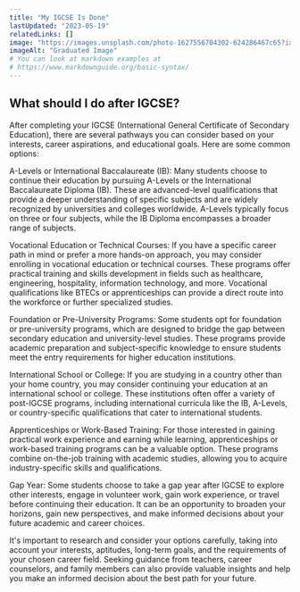 ```yaml
---
title: "My IGCSE Is Done"
lastUpdated: "2023-05-19"
relatedLinks: []
image: "https://images.unsplash.com/photo-1627556704302-624286467c65?ixlib=rb-4.0.3&ixid=M3wxMjA3fDB8MHxwaG90by1wYWdlfHx8fGVufDB8fHx8fA%3D%3D&auto=format&fit=crop&w=1887&q=80"
imageAlt: "Graduated Image"
# You can look at markdown examples at
# https://www.markdownguide.org/basic-syntax/
---
```


## What should I do after IGCSE?

After completing your IGCSE (International General Certificate of Secondary Education), there are several pathways you can consider based on your interests, career aspirations, and educational goals. Here are some common options:

A-Levels or International Baccalaureate (IB): Many students choose to continue their education by pursuing A-Levels or the International Baccalaureate Diploma (IB). These are advanced-level qualifications that provide a deeper understanding of specific subjects and are widely recognized by universities and colleges worldwide. A-Levels typically focus on three or four subjects, while the IB Diploma encompasses a broader range of subjects.

Vocational Education or Technical Courses: If you have a specific career path in mind or prefer a more hands-on approach, you may consider enrolling in vocational education or technical courses. These programs offer practical training and skills development in fields such as healthcare, engineering, hospitality, information technology, and more. Vocational qualifications like BTECs or apprenticeships can provide a direct route into the workforce or further specialized studies.

Foundation or Pre-University Programs: Some students opt for foundation or pre-university programs, which are designed to bridge the gap between secondary education and university-level studies. These programs provide academic preparation and subject-specific knowledge to ensure students meet the entry requirements for higher education institutions.

International School or College: If you are studying in a country other than your home country, you may consider continuing your education at an international school or college. These institutions often offer a variety of post-IGCSE programs, including international curricula like the IB, A-Levels, or country-specific qualifications that cater to international students.

Apprenticeships or Work-Based Training: For those interested in gaining practical work experience and earning while learning, apprenticeships or work-based training programs can be a valuable option. These programs combine on-the-job training with academic studies, allowing you to acquire industry-specific skills and qualifications.

Gap Year: Some students choose to take a gap year after IGCSE to explore other interests, engage in volunteer work, gain work experience, or travel before continuing their education. It can be an opportunity to broaden your horizons, gain new perspectives, and make informed decisions about your future academic and career choices.

It's important to research and consider your options carefully, taking into account your interests, aptitudes, long-term goals, and the requirements of your chosen career field. Seeking guidance from teachers, career counselors, and family members can also provide valuable insights and help you make an informed decision about the best path for your future.
